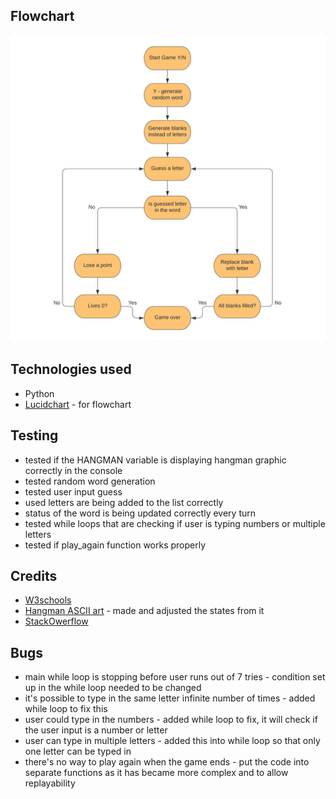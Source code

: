 ## Flowchart

![Flowchart](images//flowchart.png)

## Technologies used

- Python
- [Lucidchart](https://lucid.co/) - for flowchart

## Testing

- tested if the HANGMAN variable is displaying hangman graphic correctly in the console
- tested random word generation
- tested user input guess
- used letters are being added to the list correctly
- status of the word is being updated correctly every turn
- tested while loops that are checking if user is typing numbers or multiple letters
- tested if play_again function works properly

## Credits

- [W3schools](https://www.w3schools.com/)
- [Hangman ASCII art](https://github.com/gieseanw/Hangman/blob/master/HangmanLogo2.txt) - made and adjusted the states from it
- [StackOwerflow](https://stackoverflow.com/)

## Bugs
- main while loop is stopping before user runs out of 7 tries - condition set up in the while loop needed to be changed
- it's possible to type in the same letter infinite number of times - added while loop to fix this
- user could type in the numbers - added while loop to fix, it will check if the user input is a number or letter
- user can type in multiple letters - added this into while loop so that only one letter can be typed in
- there's no way to play again when the game ends - put the code into separate functions as it has became more complex and to allow replayability